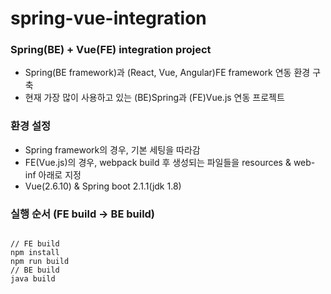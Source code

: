 # spring-vue-integration

### Spring(BE) + Vue(FE) integration project

- Spring(BE framework)과 (React, Vue, Angular)FE framework 연동 환경 구축
- 현재 가장 많이 사용하고 있는 (BE)Spring과 (FE)Vue.js 연동 프로젝트

### 환경 설정

- Spring framework의 경우, 기본 세팅을 따라감
- FE(Vue.js)의 경우, webpack build 후 생성되는 파일들을 resources & web-inf 아래로 지정
- Vue(2.6.10) & Spring boot 2.1.1(jdk 1.8)

### 실행 순서 (FE build -> BE build)
<pre><code>
// FE build
npm install
npm run build
// BE build
java build
</code></pre>

